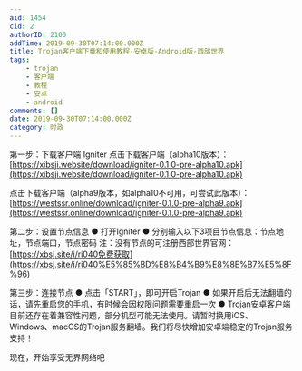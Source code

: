 ```yaml
---
aid: 1454
cid: 2
authorID: 2100
addTime: 2019-09-30T07:14:00.000Z
title: Trojan客户端下载和使用教程-安卓版-Android版-西部世界
tags:
    - trojan
    - 客户端
    - 教程
    - 安卓
    - android
comments: []
date: 2019-09-30T07:14:00.000Z
category: 时政
---
```


第一步：下载客户端 Igniter 点击下载客户端（alpha10版本）：[https://xibsji.website/download/igniter-0.1.0-pre-alpha10.apk](https://xibsji.website/download/igniter-0.1.0-pre-alpha10.apk)

点击下载客户端（alpha9版本，如alpha10不可用，可尝试此版本）：[https://westssr.online/download/igniter-0.1.0-pre-alpha9.apk](https://westssr.online/download/igniter-0.1.0-pre-alpha9.apk)

第二步：设置节点信息 ● 打开Igniter ● 分别输入以下3项目节点信息：节点地址，节点端口，节点密码 注：没有节点的可注册西部世界官网：[https://xbsj.site/i/ri040免费获取](https://xbsj.site/i/ri040%E5%85%8D%E8%B4%B9%E8%8E%B7%E5%8F%96)

第三步：连接节点 ● 点击「START」，即可开启Trojan ● 如果开启后无法翻墙的话，请先重启您的手机，有时候会因权限问题需要重启一次 ● Trojan安卓客户端目前还存在着兼容性问题，部分机型可能无法使用。请暂时换用iOS、Windows、macOS的Trojan服务翻墙。我们将尽快增加安卓端稳定的Trojan服务支持！

现在，开始享受无界网络吧
